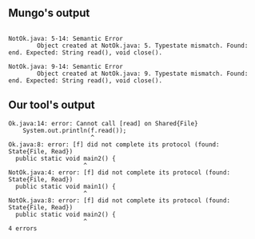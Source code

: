 ## Mungo's output

```

NotOk.java: 5-14: Semantic Error
		Object created at NotOk.java: 5. Typestate mismatch. Found: end. Expected: String read(), void close().

NotOk.java: 9-14: Semantic Error
		Object created at NotOk.java: 9. Typestate mismatch. Found: end. Expected: String read(), void close().```

## Our tool's output

```
Ok.java:14: error: Cannot call [read] on Shared{File}
    System.out.println(f.read());
                       ^
Ok.java:8: error: [f] did not complete its protocol (found: State{File, Read})
  public static void main2() {
                     ^
NotOk.java:4: error: [f] did not complete its protocol (found: State{File, Read})
  public static void main1() {
                     ^
NotOk.java:8: error: [f] did not complete its protocol (found: State{File, Read})
  public static void main2() {
                     ^
4 errors```

